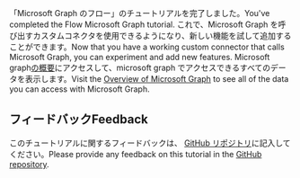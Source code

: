 <!-- markdownlint-disable MD002 MD041 -->

<span data-ttu-id="3a6fc-101">「Microsoft Graph のフロー」のチュートリアルを完了しました。</span><span class="sxs-lookup"><span data-stu-id="3a6fc-101">You've completed the Flow Microsoft Graph tutorial.</span></span> <span data-ttu-id="3a6fc-102">これで、Microsoft Graph を呼び出すカスタムコネクタを使用できるようになり、新しい機能を試して追加することができます。</span><span class="sxs-lookup"><span data-stu-id="3a6fc-102">Now that you have a working custom connector that calls Microsoft Graph, you can experiment and add new features.</span></span> <span data-ttu-id="3a6fc-103">Microsoft graph[の概要](/graph/overview)にアクセスして、microsoft graph でアクセスできるすべてのデータを表示します。</span><span class="sxs-lookup"><span data-stu-id="3a6fc-103">Visit the [Overview of Microsoft Graph](/graph/overview) to see all of the data you can access with Microsoft Graph.</span></span>

## <a name="feedback"></a><span data-ttu-id="3a6fc-104">フィードバック</span><span class="sxs-lookup"><span data-stu-id="3a6fc-104">Feedback</span></span>

<span data-ttu-id="3a6fc-105">このチュートリアルに関するフィードバックは、 [GitHub リポジトリ](https://github.com/microsoftgraph/msgraph-training-microsoftflow)に記入してください。</span><span class="sxs-lookup"><span data-stu-id="3a6fc-105">Please provide any feedback on this tutorial in the [GitHub repository](https://github.com/microsoftgraph/msgraph-training-microsoftflow).</span></span>